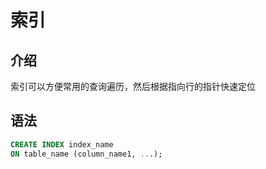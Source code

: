 # 索引

## 介绍
索引可以方便常用的查询遍历，然后根据指向行的指针快速定位

## 语法
```sql
CREATE INDEX index_name
ON table_name (column_name1, ...);
```

